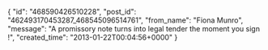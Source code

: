  {
   "id": "468590426510228",
   "post_id": "462493170453287_468545096514761",
   "from_name": "Fiona Munro",
   "message": "A promissory note turns into legal tender the moment you sign !",
   "created_time": "2013-01-22T00:04:56+0000"
 }
